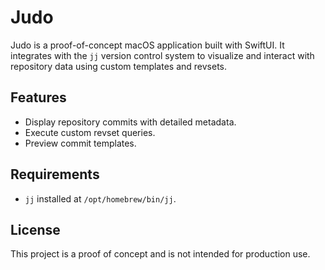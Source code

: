 # Judo

Judo is a proof-of-concept macOS application built with SwiftUI. It integrates with the `jj` version control system to visualize and interact with repository data using custom templates and revsets.

## Features

- Display repository commits with detailed metadata.
- Execute custom revset queries.
- Preview commit templates.

## Requirements

- `jj` installed at `/opt/homebrew/bin/jj`.

## License

This project is a proof of concept and is not intended for production use.
